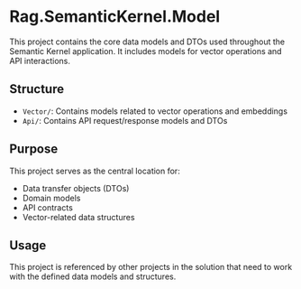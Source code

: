 # Rag.SemanticKernel.Model

This project contains the core data models and DTOs used throughout the Semantic Kernel application. It includes models for vector operations and API interactions.

## Structure

- `Vector/`: Contains models related to vector operations and embeddings
- `Api/`: Contains API request/response models and DTOs

## Purpose

This project serves as the central location for:
- Data transfer objects (DTOs)
- Domain models
- API contracts
- Vector-related data structures

## Usage

This project is referenced by other projects in the solution that need to work with the defined data models and structures. 